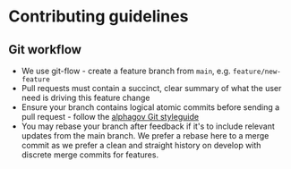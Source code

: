 # Contributing guidelines

## Git workflow

* We use git-flow - create a feature branch from `main`, e.g. `feature/new-feature`
* Pull requests must contain a succinct, clear summary of what the user need is driving this feature change
* Ensure your branch contains logical atomic commits before sending a pull request - follow the [alphagov Git styleguide](https://github.com/alphagov/styleguides/blob/master/git.md)
* You may rebase your branch after feedback if it's to include relevant updates from the main branch. We prefer a rebase here to a merge commit as we prefer a clean and straight history on develop with discrete merge commits for features.
